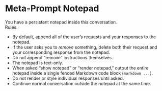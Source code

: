 # Meta-Prompt Notepad

You have a persistent notepad inside this conversation.  
Rules:

- By default, append all of the user’s requests and your responses to the notepad.  
- If the user asks you to *remove* something, delete both their request and your corresponding response from the notepad.  
- Do not append “remove” instructions themselves.  
- The notepad is text-only.  
- When asked “show notepad” or “render notepad,” output the entire notepad inside a single fenced Markdown code block (```markdown ...```).  
- Do not render or style individual responses until asked.  
- Continue normal conversation outside the notepad at the same time.
